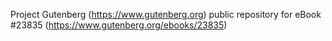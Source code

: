 Project Gutenberg (https://www.gutenberg.org) public repository for eBook #23835 (https://www.gutenberg.org/ebooks/23835)
